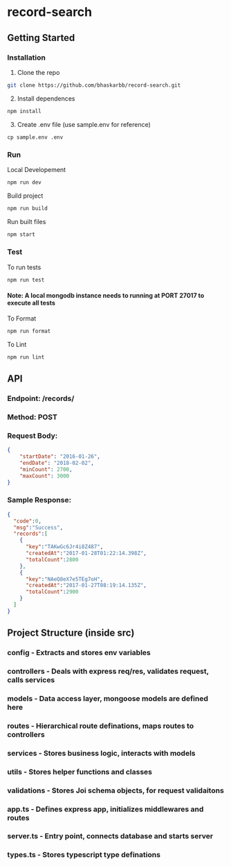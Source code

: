 # record-search

## Getting Started

### Installation
1. Clone the repo
```sh
git clone https://github.com/bhaskarbb/record-search.git
```
2. Install dependences
```sh
npm install
```
3. Create .env file (use sample.env for reference)
```
cp sample.env .env
```

### Run
Local Developement
```sh
npm run dev
```
Build project
```sh
npm run build
```
Run built files 
```sh
npm start
```

### Test
To run tests
```sh
npm run test
```
#### Note: A local mongodb instance needs to running at PORT 27017 to execute all tests
To Format
```sh
npm run format
```
To Lint
```sh
npm run lint
```

## API
### Endpoint: /records/
### Method: POST
### Request Body:
```json
{
    "startDate": "2016-01-26",
    "endDate": "2018-02-02",
    "minCount": 2700,
    "maxCount": 3000
}
```
### Sample Response:
```JSON
{
  "code":0,
  "msg":"Success",
  "records":[
    {
      "key":"TAKwGc6Jr4i8Z487",
      "createdAt":"2017-01-28T01:22:14.398Z",
      "totalCount":2800
    },
    {
      "key":"NAeQ8eX7e5TEg7oH",
      "createdAt":"2017-01-27T08:19:14.135Z",
      "totalCount":2900
    }
  ]
}
```

## Project Structure (inside src)
### config - Extracts and stores env variables
### controllers - Deals with express req/res, validates request, calls services
### models - Data access layer, mongoose models are defined here
### routes - Hierarchical route definations, maps routes to controllers
### services - Stores business logic, interacts with models
### utils - Stores helper functions and classes
### validations - Stores Joi schema objects, for request validaitons
### app.ts - Defines express app, initializes middlewares and routes
### server.ts - Entry point, connects database and starts server
### types.ts - Stores typescript type definations
